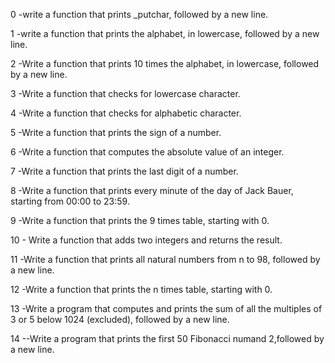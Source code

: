 0 -write a function that prints _putchar, followed by a new line.

1 -write a function that prints the alphabet, in lowercase, followed by a new line.

2 -Write a function that prints 10 times the alphabet, in lowercase, followed by a new line.

3 -Write a function that checks for lowercase character.

4 -Write a function that checks for alphabetic character.

5 -Write a function that prints the sign of a number.

6 -Write a function that computes the absolute value of an integer.

7 -Write a function that prints the last digit of a number.

8 -Write a function that prints every minute of the day of Jack Bauer, starting from 00:00 to 23:59.

9 -Write a function that prints the 9 times table, starting with 0.

10 - Write a function that adds two integers and returns the result.

11 -Write a function that prints all natural numbers from n to 98, followed by a new line.

12 -Write a function that prints the n times table, starting with 0.

13 -Write a program that computes and prints the sum of all the multiples of 3 or 5 below 1024 (excluded), followed by a new line.

14  --Write a program that prints the first 50 Fibonacci numand 2,followed by a new line.
